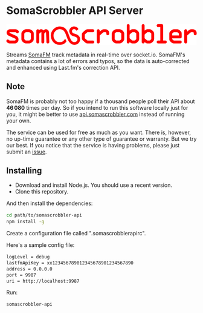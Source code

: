 SomaScrobbler API Server
========================

![](./static/logo.svg)

Streams [SomaFM](http://somafm.com/) track metadata in real-time over
socket.io. SomaFM's metadata contains a lot of errors and typos, so the data is
auto-corrected and enhanced using Last.fm's correction API.

## Note

SomaFM is probably not too happy if a thousand people poll their API about
**46 080** times per day.  So if you intend to run this software locally just
for you, it might be better to use
[api.somascrobbler.com](http://api.somascrobbler.com) instead of running your
own.

The service can be used for free as much as you want. There is, however, no
up-time guarantee or any other type of guarantee or warranty. But we try our
best. If you notice that the service is having problems, please just submit an
[issue](https://github.com/maxkueng/somascrobbler-api/issues).


## Installing

 - Download and install Node.js. You should use a recent version.
 - Clone this repository.

And then install the dependencies:

```bash
cd path/to/somascrobbler-api
npm install -g
```

Create a configuration file called ".somascrobblerapirc".

Here's a sample config file:

```
logLevel = debug
lastfmApiKey = xx123456789012345678901234567890
address = 0.0.0.0
port = 9987
uri = http://localhost:9987
```

Run:

```sh
somascrobbler-api
```
